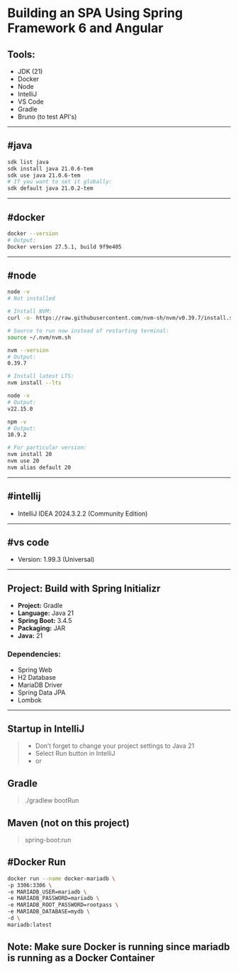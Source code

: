 #  Building an SPA Using Spring Framework 6 and Angular


## Tools:
- JDK (21)
- Docker
- Node
- IntelliJ
- VS Code
- Gradle
- Bruno (to test API's)

---

## #java

```bash
sdk list java
sdk install java 21.0.6-tem
sdk use java 21.0.6-tem
# If you want to set it globally:
sdk default java 21.0.2-tem
```

---

## #docker

```bash
docker --version
# Output:
Docker version 27.5.1, build 9f9e405
```

---

## #node

```bash
node -v
# Not installed

# Install NVM:
curl -o- https://raw.githubusercontent.com/nvm-sh/nvm/v0.39.7/install.sh | bash

# Source to run now instead of restarting terminal:
source ~/.nvm/nvm.sh

nvm --version
# Output:
0.39.7

# Install latest LTS:
nvm install --lts

node -v
# Output:
v22.15.0

npm -v
# Output:
10.9.2

# For particular version:
nvm install 20
nvm use 20
nvm alias default 20
```

---

## #intellij

- IntelliJ IDEA 2024.3.2.2 (Community Edition)

---

## #vs code

- Version: 1.99.3 (Universal)

---

## Project: Build with Spring Initializr

- **Project:** Gradle  
- **Language:** Java 21  
- **Spring Boot:** 3.4.5  
- **Packaging:** JAR  
- **Java:** 21

### Dependencies:
- Spring Web  
- H2 Database  
- MariaDB Driver  
- Spring Data JPA  
- Lombok

---

## Startup in IntelliJ

> * Don’t forget to change your project settings to Java 21
> * Select Run button in IntelliJ
> * or

## Gradle
 
> ./gradlew bootRun

## Maven (not on this project)
> spring-boot:run

## #Docker Run

```bash
docker run --name docker-mariadb \                                                      
-p 3306:3306 \
-e MARIADB_USER=mariadb \
-e MARIADB_PASSWORD=mariadb \
-e MARIADB_ROOT_PASSWORD=rootpass \
-e MARIADB_DATABASE=mydb \
-d \
mariadb:latest
```
## Note:  Make sure Docker is running since mariadb is running as a Docker Container
